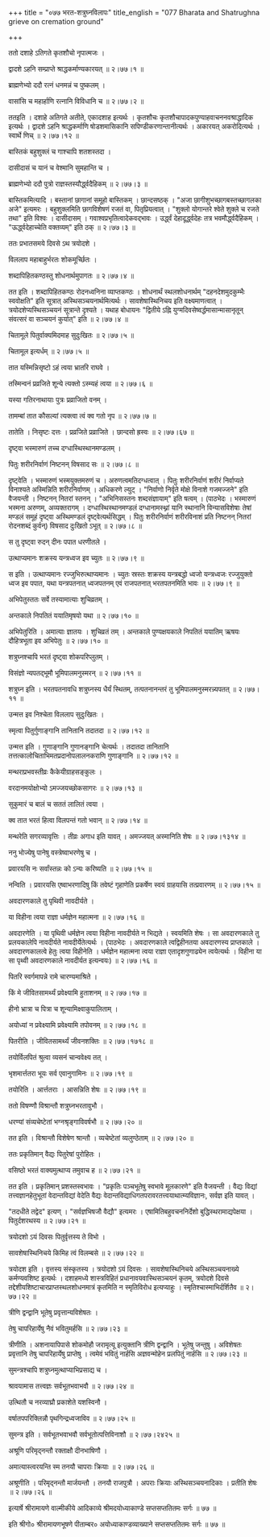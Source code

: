 +++
title = "०७७ भरत-शत्रुघ्नविलापः"
title_english = "077 Bharata and Shatrughna grieve on cremation ground"

+++


ततो दशाहे ऽतिगते कृतशौचो नृपात्मजः ।  

द्वादशे ऽहनि सम्प्राप्ते श्राद्धकर्माण्यकारयत्  ॥  २।७७।१  ॥   

ब्राह्मणेभ्यो ददौ रत्नं धनमन्नं च पुष्कलम् ।  

वासांसि च महार्हाणि रत्नानि विविधानि च  ॥  २।७७।२  ॥   

ततइति । दशाहे अतिगते अतीते, एकादशाह इत्यर्थः । कृतशौचः
कृतशौचापादकपुण्याहवाचननवश्राद्धादिक इत्यर्थः । द्वादशे ऽहनि
श्राद्धकर्माणि षोडशमासिकानि सपिण्डीकरणान्तानीत्यर्थः । अकारयत्
अकरोदित्यर्थः । स्वार्थे णिच्  ॥  २।७७।१२  ॥   

  

बास्तिकं बहुशुक्लं च गाश्चापि शतशस्तदा ।  

दासीदासं च यानं च वेश्मानि सुमहान्ति च ।  

ब्राह्मणेभ्यो ददौ पुत्रो राज्ञस्तस्यौर्द्ध्वदैहिकम्  ॥  २।७७।३  ॥   

बास्तिकमित्यादि । बस्तानां छागानां समूहो बास्तिकम् । छान्दसष्ठक् । "अजा
छागीशुभच्छागबस्तच्छागलका अजे" इत्यमरः । बहुशुक्लमिति छागविशेषणं रजतं वा,
पितृप्रियत्वात् । "शुक्लो योगान्तरे श्वेते शुक्ले च रजते तथा" इति विश्वः
। दासीदासम् । गवाश्वप्रभृतित्वादेकवद्भावः । उर्द्ध्वं देहादूर्द्ध्वदेहः
तत्र भवमौर्द्ध्वदैहिकम् । "ऊर्द्ध्वदेहाच्चेति वक्तव्यम्" इति ठक्  ॥ 
२।७७।३  ॥   

  

ततः प्रभातसमये दिवसे ऽथ त्रयोदशे ।  

विललाप महाबाहुर्भरतः शोकमूर्च्छितः ।  

शब्दापिहितकण्ठस्तु शोधनार्थमुपागतः  ॥  २।७७।४  ॥   

तत इति । शब्दापिहितकण्ठः रोदनध्वनिना व्याप्तकण्ठः । शोधनार्थं
स्थलशोधनार्थम् "दहनदेशमुदकुम्भैः स्ववोक्षति" इति सूत्रात्
अस्थिसञ्चयनार्थमित्यर्थः । सावशेषास्थिनिचय इति वक्ष्यमाणत्वात् ।
त्रयोदशेप्यस्थिसञ्चयनं सूत्रान्ते दृश्यते । यथाह बोधायनः "द्वितीये ऽह्नि
युग्मदिवसेष्वर्द्धमासान्मासानृतून् संवत्सरं वा सञ्चयनं कुर्यात्" इति  ॥ 
२।७७।४  ॥   

  

चितामूले पितुर्वाक्यमिदमाह सुदुःखितः  ॥  २।७७।५  ॥   

चितामूल इत्यर्धम्  ॥  २।७७।५  ॥   

  

तात यस्मिन्निसृष्टो ऽहं त्वया भ्रातरि राघवे ।  

तस्मिन्वनं प्रव्रजिते शून्ये त्यक्तो ऽस्म्यहं त्वया  ॥  २।७७।६  ॥   

यस्या गतिरनाथायाः पुत्रः प्रव्राजितो वनम् ।  

तामम्बां तात कौसल्यां त्यक्त्वा त्वं क्व गतो नृप  ॥  २।७७।७  ॥   

तातेति । निसृष्टः दत्तः । प्रव्रजिते प्रव्राजिते । छान्दसो ह्रस्वः  ॥ 
२।७७।६७  ॥   

  

दृष्ट्वा भस्मारुणं तच्च दग्धास्थिस्थानमण्डलम् ।  

पितुः शरीरनिर्वाणं निष्टनन् विषसाद सः  ॥  २।७७।८  ॥   

दृष्ट्वेति । भस्मारुणं भस्मयुक्तमरुणं च । अरुणत्वमतिदग्धत्वात् । पितुः
शरीरनिर्वाणं शरीरं निर्वाप्यते विनाश्यते अस्मिन्निति शरीरनिर्वाणम् ।
अधिकरणे ल्युट् । "निर्वाणो निर्वृते मोक्षे विनाशे गजमज्जने" इति वैजयन्ती
। निष्टनन् नितरां स्तनन् । "अभिनिसस्तनः शब्दसंज्ञायाम्" इति षत्वम् ।
(पाठभेदः । भस्मारुणं भस्मना अरुणम्, अव्यक्तरागम् । दग्धास्थिस्थानमण्डलं
दग्धानामस्थ्नां यानि स्थानानि विन्यासविशेषाः तेषां मण्डलं समूहं दृष्ट्वा
अस्थिमण्डलं दृष्ट्वेत्यर्थसिद्धम् । पितुः शरीरनिर्वाणं शरीरविनाशं प्रति
निष्टनन् नितरां रोदनशब्दं कुर्वन्) विषसाद दुःखितो ऽभूत्  ॥  २।७७।८  ॥   

  

स तु दृष्ट्वा रुदन् दीनः पपात धरणीतले ।  

उत्थाप्यमानः शक्रस्य यन्त्रध्वज इव च्युतः  ॥  २।७७।९  ॥   

स इति । उत्थाप्यमानः रज्जुभिरुत्थाप्यमानः । च्युतः स्रस्तः शक्रस्य
यन्त्रबद्धो ध्वजो यन्त्रध्वजः रज्जुयुक्तो ध्वज इव पपात, यथा यन्त्रपतनात्
ध्वजपतनम् एवं राजपतनात् भरतपतनमिति भावः  ॥  २।७७।९  ॥   

  

अभिपेतुस्ततः सर्वे तस्यामात्याः शुचिव्रतम् ।  

अन्तकाले निपतितं ययातिमृषयो यथा  ॥  २।७७।१०  ॥   

अभिपेतुरिति । अमात्याः ज्ञातयः । शुचिव्रतं तम् । अन्तकाले पुण्यक्षयकाले
निपतितं ययातिम् ऋषयः दौहित्रभूता इव अभिपेतुः  ॥  २।७७।१०  ॥   

  

शत्रुघ्नश्चापि भरतं दृष्ट्वा शोकपरिप्लुतम् ।  

विसंज्ञो न्यपतद्भूमौ भूमिपालमनुस्मरन्  ॥  २।७७।११  ॥   

शत्रुघ्न इति । भरतपतनावधि शत्रुघ्नस्य धैर्यं स्थितम्, तत्पतनानन्तरं तु
भूमिपालमनुस्मरन्न्यपतत्  ॥  २।७७।११  ॥   

  

उन्मत्त इव निश्चेता विललाप सुदुःखितः ।  

स्मृत्वा पितुर्गुणाङ्गानि तानितानि तदातदा  ॥  २।७७।१२  ॥   

उन्मत्त इति । गुणाङ्गानि गुणानङ्गानि चेत्यर्थः । तदातदा तानितानि
तत्तत्कालोचिताभिमतप्रदानोपलालनकराणि गुणाङ्गानि  ॥  २।७७।१२  ॥   

  

मन्थराप्रभवस्तीव्रः कैकेयीग्राहसङ्कुलः ।  

वरदानमयोक्षोभ्यो ऽमज्जयच्छोकसागरः  ॥  २।७७।१३  ॥   

सुकुमारं च बालं च सततं लालितं त्वया ।  

क्व तात भरतं हित्वा विलपन्तं गतो भवान्  ॥  २।७७।१४  ॥   

मन्थरेति सगरव्यावृत्तिः । तीव्रः अगाध इति यावत् । अमज्जयत् अस्मानिति
शेषः  ॥  २।७७।१३१४  ॥   

  

ननु भोज्येषु पानेषु वस्त्रेष्वाभरणेषु च ।  

प्रवारयसि नः सर्वांस्तन्नः को ऽन्यः करिष्यति  ॥  २।७७।१५  ॥   

नन्विति । प्रवारयसि एष्वाभरणादिषु किं तवेष्टं गृहाणेति प्रकर्षेण स्वयं
ग्राहयासि तत्प्रवारणम्  ॥  २।७७।१५  ॥   

  

अवदारणकाले तु पृथिवी नावदीर्यते ।  

या विहीना त्वया राज्ञा धर्मज्ञेन महात्मना  ॥  २।७७।१६  ॥   

अवदारणेति । या पृथिवी धर्मज्ञेन त्वया विहीना नावदीर्यते न भिद्यते ।
स्वयमिति शेषः । सा अवदारणकाले तु प्रलयकालेपि नावदीर्यते
नावदीर्येतेत्यर्थः । (पाठभेदः । अवदारणकाले त्वद्विहीनतया अवदारणस्य
प्राप्तकाले । अवदारणकालत्वे हेतुः त्वया विहीनेति । धर्मज्ञेन महात्मना
त्वया राज्ञा एतादृशगुणाढ्येन त्वयेत्यर्थः । विहीना या सा पृथ्वी
अवदारणकाले नावदीर्यत इत्यन्वयः)  ॥  २।७७।१६  ॥   

  

पितरि स्वर्गमापन्ने रामे चारण्यमाश्रिते ।  

किं मे जीवितसामर्थ्यं प्रवेक्ष्यामि हुताशनम्  ॥  २।७७।१७  ॥   

हीनो भ्रात्रा च पित्रा च शून्यामिक्ष्वाकुपालिताम् ।  

अयोध्यां न प्रवेक्ष्यामि प्रवेक्ष्यामि तपोवनम्  ॥  २।७७।१८  ॥   

पितरीति । जीवितसामर्थ्यं जीवनशक्तिः  ॥  २।७७।१७१८  ॥   

  

तयोर्विलपितं श्रुत्वा व्यसनं चान्ववेक्ष्य तत् ।  

भृशमार्त्ततरा भूयः सर्व एवानुगामिनः  ॥  २।७७।१९  ॥   

तयोरिति । आर्त्ततराः । आसन्निति शेषः  ॥  २।७७।१९  ॥   

  

ततो विषण्णौ विश्रान्तौ शत्रुघ्नभरतावुभौ ।  

धरण्यां संव्यचेष्टेतां भग्नश्रृङ्गाविवर्षभौ  ॥  २।७७।२०  ॥   

तत इति । विश्रान्तौ विशेषेण श्रान्तौ । व्यचेष्टेतां व्यलुण्ठेताम्  ॥ 
२।७७।२०  ॥   

  

ततः प्रकृतिमान् वैद्यः पितुरेषां पुरोहितः ।  

वसिष्ठो भरतं वाक्यमुत्थाप्य तमुवाच ह  ॥  २।७७।२१  ॥   

तत इति । प्रकृतिमान् प्रशस्तस्वभावः । "प्रकृतिः पञ्चभूतेषु स्वभावे
मूलकारणे" इति वैजयन्ती । वैद्यः विद्यां तत्त्वज्ञानहेतुभूतां
वेदान्तविद्यां वेदेति वैद्यः
वेदान्तविद्याधिगतपरावरतत्त्वयाथात्म्यविज्ञानः, सर्वज्ञ इति यावत् ।  

"तदधीते तद्वेद" इत्यण् । "सर्वज्ञभिषजौ वैद्यौ" इत्यमरः ।
एषामितिबहुवचननिर्देशो बुद्धिस्थरामाद्यपेक्षया । पितुर्दशरथस्य  ॥  २।७७।२१
 ॥   

  

त्रयोदशो ऽयं दिवसः पितुर्वृत्तस्य ते विभो ।  

सावशेषास्थिनिचये किमिह त्वं विलम्बसे  ॥  २।७७।२२  ॥   

त्रयोदश इति । वृत्तस्य संस्कृतस्य । त्रयोदशो ऽयं दिवसः ।
सावशेषास्थिनिचये अस्थिसञ्चयनाख्ये कर्मण्यवशिष्ट इत्यर्थः । दशाहमध्ये
शास्त्रविहितं प्रधानावयवास्थिसञ्चयनं कृतम्, त्रयोदशे दिवसे
तद्देशीयशिष्टाचारप्राप्तस्थलशोधनमात्रं कृतमिति न स्मृतिविरोध इत्यप्याहुः
। स्मृतिश्चास्माभिर्दर्शितैव  ॥  २।७७।२२  ॥   

  

त्रीणि द्वन्द्वानि भूतेषु प्रवृत्तान्यविशेषतः ।  

तेषु चापरिहार्येषु नैवं भवितुमर्हसि  ॥  २।७७।२३  ॥   

त्रीणीति । अशनायापिपासे शोकमोहौ जरामृत्यू इत्युक्तानि त्रीणि द्वन्द्वानि
। भूतेषु जन्तुषु । अविशेषतः प्रवृत्तानि तेषु चापरिहार्येषु प्राप्तेषु ।
त्वमेवं भवितुं नार्हसि अज्ञवन्मोहेन प्रलपितुं नार्हसि  ॥  २।७७।२३  ॥   

  

सुमन्त्रश्चापि शत्रुघ्नमुत्थाप्याभिप्रसाद्य च ।  

श्रावयामास तत्त्वज्ञः सर्वभूतभवाभवौ  ॥  २।७७।२४  ॥   

उत्थितौ च नरव्याघ्रौ प्रकाशेते यशस्विनौ ।  

वर्षातपपरिक्लिन्नौ पृथगिन्द्रध्वजाविव  ॥  २।७७।२५  ॥   

सुमन्त्र इति । सर्वभूतभवाभवौ सर्वभूतोत्पत्तिविनाशौ  ॥  २।७७।२४२५  ॥   

  

अश्रूणि परिमृद्नन्तौ रक्ताक्षौ दीनभाषिणौ ।  

अमात्यास्त्वरयन्ति स्म तनयौ चापराः क्रियाः  ॥  २।७७।२६  ॥   

अश्रूणीति । परिमृद्नन्तौ मार्जयन्तौ । तनयौ राजपुत्रौ । अपराः क्रियाः
अस्थिसञ्चयनादिकाः । प्रतीति शेषः  ॥  २।७७।२६  ॥   

  

इत्यार्षे श्रीरामायणे वाल्मीकीये आदिकाव्ये श्रीमदयोध्याकाण्डे
सप्तसप्ततितमः सर्गः  ॥  ७७  ॥   

इति श्रीगो० श्रीरामायणभूषणे पीताम्बर० अयोध्याकाण्डव्याख्याने
सप्तसप्ततितमः सर्गः  ॥  ७७  ॥   


